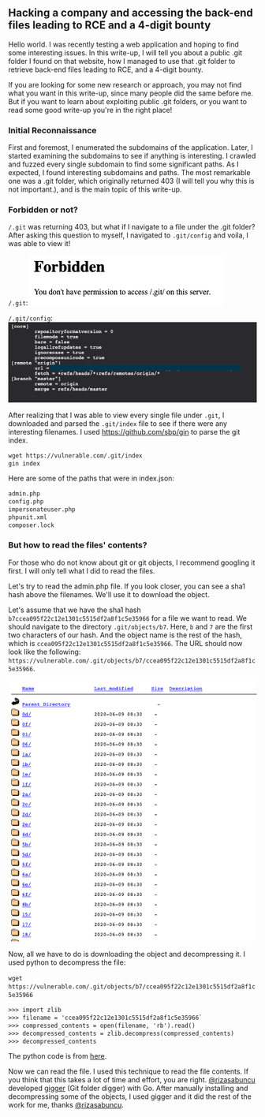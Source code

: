 ## Hacking a company and accessing the back-end files leading to RCE and a 4-digit bounty

Hello world. I was recently testing a web application and hoping to find some interesting issues. In this write-up, I will tell you about a public .git folder I found on that website, how I managed to use that .git folder to retrieve back-end files leading to RCE, and a 4-digit bounty.

If you are looking for some new research or approach, you may not find what you want in this write-up, since many people did the same before me. But if you want to learn about exploiting public .git folders, or you want to read some good write-up you're in the right place!

### Initial Reconnaissance
First and foremost, I enumerated the subdomains of the application. Later, I started examining the subdomains to see if anything is interesting. I crawled and fuzzed every single subdomain to find some significant paths. As I expected, I found interesting subdomains and paths. The most remarkable one was a .git folder, which originally returned 403 (I will tell you why this is not important.), and is the main topic of this write-up. 

### Forbidden or not?
`/.git` was returning 403, but what if I navigate to a file under the .git folder? After asking this question to myself, I navigated to `.git/config` and voila, I was able to view it! 

`/.git`:
![.git returns 403](../en/git-403.png)

`/.git/config`:
![.git/config is readable](../en/git-config.png)

After realizing that I was able to view every single file under `.git`, I downloaded and parsed the `.git/index` file to see if there were any interesting filenames. I used https://github.com/sbp/gin to parse the git index. 

```
wget https://vulnerable.com/.git/index
gin index
```

Here are some of the paths that were in index.json:

```
admin.php
config.php
impersonateuser.php
phpunit.xml
composer.lock
```

### But how to read the files' contents? 

For those who do not know about git or git objects, I recommend googling it first. I will only tell what I did to read the files.

Let's try to read the admin.php file. If you look closer, you can see a sha1 hash above the filenames. We'll use it to download the object.

Let's assume that we have the sha1 hash `b7ccea095f22c12e1301c5515df2a8f1c5e35966` for a file we want to read. We should navigate to the directory `.git/objects/b7`. Here, `b` and `7` are the first two characters of our hash. And the object name is the rest of the hash, which is `ccea095f22c12e1301c5515df2a8f1c5e35966`. The URL should now look like the following: `https://vulnerable.com/.git/objects/b7/ccea095f22c12e1301c5515df2a8f1c5e35966`.

![git objects folder](../en/objects.png)


Now, all we have to do is downloading the object and decompressing it. I used python to decompress the file:

`wget https://vulnerable.com/.git/objects/b7/ccea095f22c12e1301c5515df2a8f1c5e35966`

```
>>> import zlib
>>> filename = 'ccea095f22c12e1301c5515df2a8f1c5e35966` 
>>> compressed_contents = open(filename, 'rb').read()
>>> decompressed_contents = zlib.decompress(compressed_contents)
>>> decompressed_contents
``` 

The python code is from [here](https://matthew-brett.github.io/curious-git/reading_git_objects.html).

Now we can read the file. I used this technique to read the file contents. If you think that this takes a lot of time and effort, you are right. [@rizasabuncu](https://twitter.com/rizasabuncu) developed [gigger](https://github.com/riza/gigger) (Git folder digger)  with Go. After manually installing and decompressing some of the objects, I used gigger and it did the rest of the work for me, thanks [@rizasabuncu](https://twitter.com/rizasabuncu). 


